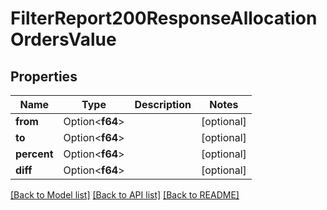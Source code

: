 # FilterReport200ResponseAllocationOrdersValue

## Properties

Name | Type | Description | Notes
------------ | ------------- | ------------- | -------------
**from** | Option<**f64**> |  | [optional]
**to** | Option<**f64**> |  | [optional]
**percent** | Option<**f64**> |  | [optional]
**diff** | Option<**f64**> |  | [optional]

[[Back to Model list]](../README.md#documentation-for-models) [[Back to API list]](../README.md#documentation-for-api-endpoints) [[Back to README]](../README.md)


